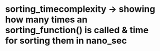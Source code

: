 # sorting_timecomplexity -> showing how many times an sorting_function() is called & time for sorting them in nano_sec
